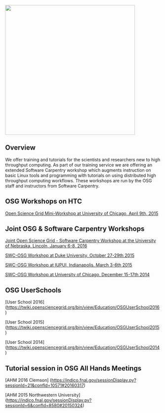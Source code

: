 
[title]: - "Joint Software Carpentry and OSG Workshops"

<img src="https://raw.githubusercontent.com/OSGConnect/connectbook/master/assets/osg-swc-300ppi.jpg" width="420" />

## Overview 

We offer training and tutorials for the scientists and researchers new to high throughput computing. As part of our training service we are offering an extended Software Carpentry workshop which augments instruction on basic Linux tools and programming with tutorials on using distributed high throughput computing workflows. These workshops are run by the OSG staff and instructors from Software Carpentry.


## OSG Workshops on HTC

[Open Science Grid Mini-Workshop at University of Chicago, April 9th,  2015](http://swc-osg-workshop.github.io/MiniOSG-2015-04-09-UChicago/index.html)

## Joint OSG & Software Carpentry Workshops

[Joint Open Science Grid - Software Carpentry Workshop at the University of Nebraska, Lincoln, January 6-8, 2016](http://swc-osg-workshop.github.io/2016-01-06-UNL/)

[SWC-OSG Workshop at Duke University, October 27-29th 2015](http://swc-osg-workshop.github.io/2015-10-27-duke/index.html)

[SWC-OSG Workshop at IUPUI, Indianapolis. March 3-6th 2015](http://swc-osg-workshop.github.io/2015-03-03-iupui/index.html)

[SWC-OSG Workshop at University of Chicago, December 15-17th 2014](http://swc-osg-workshop.github.io/2014-12-15-UChicago/)

## OSG UserSchools
[User School 2016] (https://twiki.opensciencegrid.org/bin/view/Education/OSGUserSchool2016)

[User School 2015] (https://twiki.opensciencegrid.org/bin/view/Education/OSGUserSchool2015)

[User School 2014] (https://twiki.opensciencegrid.org/bin/view/Education/OSGUserSchool2014)

## Tutorial session in OSG All Hands Meetings
[AHM 2016 Clemson] (https://indico.fnal.gov/sessionDisplay.py?sessionId=21&confId=10571#20160317)

[AHM 2015 Northwestern University] (https://indico.fnal.gov/sessionDisplay.py?sessionId=6&confId=8580#20150324)
